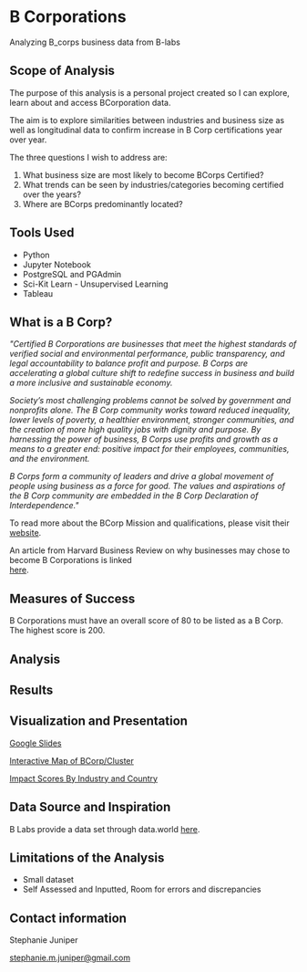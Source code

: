 # B Corporations
Analyzing B_corps business data from B-labs

## Scope of Analysis
The purpose of this analysis is a personal project created so I can explore, learn about and access BCorporation data.

The aim is to explore similarities between industries and business size as well as longitudinal data to confirm increase in B Corp certifications year over year.

The three questions I wish to address are:
1. What business size are most likely to become BCorps Certified?
2. What trends can be seen by industries/categories becoming certified over the years?
3. Where are BCorps predominantly located?

## Tools Used
- Python
- Jupyter Notebook
- PostgreSQL and PGAdmin
- Sci-Kit Learn - Unsupervised Learning 
- Tableau

## What is a B Corp?

<i> "Certified B Corporations are businesses that meet the highest standards of verified social and environmental performance, public transparency, and legal accountability to balance profit and purpose. B Corps are accelerating a global culture shift to redefine success in business and build a more inclusive and sustainable economy.

Society’s most challenging problems cannot be solved by government and nonprofits alone. The B Corp community works toward reduced inequality, lower levels of poverty, a healthier environment, stronger communities, and the creation of more high quality jobs with dignity and purpose. By harnessing the power of business, B Corps use profits and growth as a means to a greater end: positive impact for their employees, communities, and the environment.

B Corps form a community of leaders and drive a global movement of people using business as a force for good. The values and aspirations of the B Corp community are embedded in the B Corp Declaration of Interdependence." 
</i>

To read more about the BCorp Mission and qualifications, please visit their <a href="https://bcorporation.net/about-b-corps">website</a>.

An article from Harvard Business Review on why businesses may chose to become B Corporations is linked  
<a href="https://hbr.org/2016/06/why-companies-are-becoming-b-corporations">here</a>.

## Measures of Success
B Corporations must have an overall score of 80 to be listed as a B Corp. The highest score is 200.

## Analysis


## Results



## Visualization and Presentation
<a href="https://docs.google.com/presentation/d/1t-suGFPWUANrffg5ZB7ymyHaEpuBMtLCo4PpjYxcfpI/edit#slide=id.gc6f73a04f_0_0"> Google Slides </a>

<a href="https://public.tableau.com/profile/stephanie.m.juniper#!/vizhome/B_Corp_Study/ClusterDashboard">Interactive Map of BCorp/Cluster</a>

<a href="https://public.tableau.com/app/profile/stephanie.m.juniper/viz/B_Corp_Study/ImpactAreasbyIndustryCountrybyTime">Impact Scores By Industry and Country</a>



## Data Source and Inspiration
B Labs provide a data set through data.world
<a href="https://data.world/blab/b-corp-impact-data">here</a>.

## Limitations of the Analysis
- Small dataset
- Self Assessed and Inputted, Room for errors and discrepancies

## Contact information
Stephanie Juniper


stephanie.m.juniper@gmail.com


